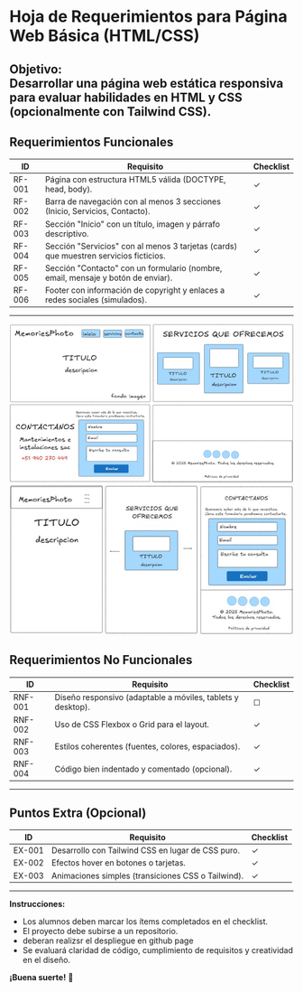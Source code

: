 # **Hoja de Requerimientos para Página Web Básica (HTML/CSS)**  
**Objetivo:**  
Desarrollar una página web estática responsiva para evaluar habilidades en HTML y CSS (opcionalmente con Tailwind CSS).  
---  
## **Requerimientos Funcionales**  

| **ID** | **Requisito** | **Checklist** |  
|--------|--------------|---------------|  
| RF-001 | Página con estructura HTML5 válida (DOCTYPE, head, body). | ✓ |  
| RF-002 | Barra de navegación con al menos 3 secciones (Inicio, Servicios, Contacto). | ✓ |  
| RF-003 | Sección "Inicio" con un título, imagen y párrafo descriptivo. | ✓ |  
| RF-004 | Sección "Servicios" con al menos 3 tarjetas (cards) que muestren servicios ficticios. | ✓ |  
| RF-005 | Sección "Contacto" con un formulario (nombre, email, mensaje y botón de enviar). | ✓ |  
| RF-006 | Footer con información de copyright y enlaces a redes sociales (simulados). | ✓ |  
---  
![alt text](image-1.png)
![alt text](image-2.png)
## **Requerimientos No Funcionales**  

| **ID** | **Requisito** | **Checklist** |  
|--------|--------------|---------------|  
| RNF-001 | Diseño responsivo (adaptable a móviles, tablets y desktop). | ☐ |  
| RNF-002 | Uso de CSS Flexbox o Grid para el layout. | ✓ |  
| RNF-003 | Estilos coherentes (fuentes, colores, espaciados). | ✓ |  
| RNF-004 | Código bien indentado y comentado (opcional). | ✓ |    
---  
## **Puntos Extra (Opcional)**  

| **ID** | **Requisito** | **Checklist** |  
|--------|--------------|---------------|  
| EX-001 | Desarrollo con Tailwind CSS en lugar de CSS puro. | ✓ |  
| EX-002 | Efectos hover en botones o tarjetas. | ✓ |  
| EX-003 | Animaciones simples (transiciones CSS o Tailwind). | ✓ |  
---  
**Instrucciones:**  
- Los alumnos deben marcar los ítems completados en el checklist.  
- El proyecto debe subirse a un repositorio.  
- deberan realizsr el despliegue en github page
- Se evaluará claridad de código, cumplimiento de requisitos y creatividad en el diseño.  

**¡Buena suerte!** 🚀